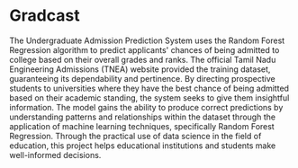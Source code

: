 # Gradcast
The Undergraduate Admission Prediction System uses the Random Forest Regression algorithm to predict applicants' chances of being admitted to college based on their overall grades and ranks. The official Tamil Nadu Engineering Admissions (TNEA) website provided the training dataset, guaranteeing its dependability and pertinence. By directing prospective students to universities where they have the best chance of being admitted based on their academic standing, the system seeks to give them insightful information. The model gains the ability to produce correct predictions by understanding patterns and relationships within the dataset through the application of machine learning techniques, specifically Random Forest Regression. Through the practical use of data science in the field of education, this project helps educational institutions and students make well-informed decisions.

